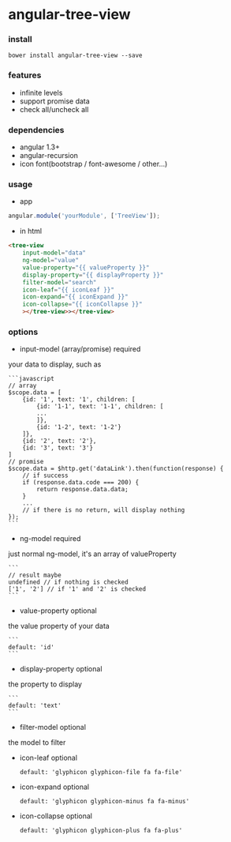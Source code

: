 # angular-tree-view

### install
```
bower install angular-tree-view --save
```
### features
* infinite levels
* support promise data
* check all/uncheck all

### dependencies
* angular 1.3+
* angular-recursion
* icon font(bootstrap / font-awesome / other...)

### usage
* app
```javascript
angular.module('yourModule', ['TreeView']);
```
* in html
```html
<tree-view
    input-model="data"
    ng-model="value"
    value-property="{{ valueProperty }}"
    display-property="{{ displayProperty }}"
    filter-model="search"
    icon-leaf="{{ iconLeaf }}"
    icon-expand="{{ iconExpand }}"
    icon-collapse="{{ iconCollapse }}"
    ></tree-view>></tree-view>
```

### options
* input-model (array/promise) required
 
 your data to display, such as
 
    ```javascript
    // array
    $scope.data = [
        {id: '1', text: '1', children: [
            {id: '1-1', text: '1-1', children: [
            ...
            ]},
            {id: '1-2', text: '1-2'}
        ]},
        {id: '2', text: '2'},
        {id: '3', text: '3'}
    ]
    // promise
    $scope.data = $http.get('dataLink').then(function(response) {
        // if success
        if (response.data.code === 200) {
            return response.data.data;
        }
        ...
        // if there is no return, will display nothing
    });
    ```
* ng-model required
 
 just normal ng-model, it's an array of valueProperty
 
    ```
    // result maybe
    undefined // if nothing is checked
    ['1', '2'] // if '1' and '2' is checked
    ```
* value-property optional
 
 the value property of your data
 
    ```
    default: 'id'
    ```
* display-property  optional
 
 the property to display
 
    ```
    default: 'text'
    ```
* filter-model optional

 the model to filter

* icon-leaf optional
    ```
    default: 'glyphicon glyphicon-file fa fa-file'
    ```

* icon-expand optional
    ```
    default: 'glyphicon glyphicon-minus fa fa-minus'
    ```

* icon-collapse optional
    ```
    default: 'glyphicon glyphicon-plus fa fa-plus'
    ```


